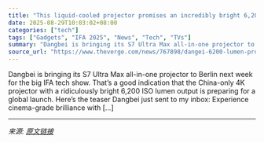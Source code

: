 ```yaml
---
title: "This liquid-cooled projector promises an incredibly bright 6,200 lumen image"
date: 2025-08-29T10:03:02+08:00
categories: ["tech"]
tags: ["Gadgets", "IFA 2025", "News", "Tech", "TVs"]
summary: "Dangbei is bringing its S7 Ultra Max all-in-one projector to Berlin next week for the big IFA tech show. That’s a good indication that the China-only 4K projector with a ridiculously bright 6,200 ISO "
source_url: "https://www.theverge.com/news/767898/dangei-6200-lumen-projector-specs-date"
---
```


Dangbei is bringing its S7 Ultra Max all-in-one projector to Berlin next week for the big IFA tech show. That’s a good indication that the China-only 4K projector with a ridiculously bright 6,200 ISO lumen output is preparing for a global launch. Here’s the teaser Dangbei just sent to my inbox: Experience cinema-grade brilliance with [&#8230;]

---

*来源: [原文链接](https://www.theverge.com/news/767898/dangei-6200-lumen-projector-specs-date)*
